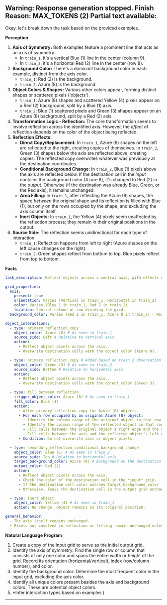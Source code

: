 Warning: Response generation stopped. Finish Reason: MAX_TOKENS (2)
Partial text available:
---
Okay, let's break down the task based on the provided examples.

**Perception**

1.  **Axis of Symmetry:** Both examples feature a prominent line that acts as an axis of symmetry.
    *   In `train_1`, it's a vertical Blue (1) line in the center (column 9).
    *   In `train_2`, it's a horizontal Red (2) line in the center (row 8).
2.  **Background Color:** There's a dominant background color in each example, distinct from the axis color.
    *   `train_1`: Red (2) is the background.
    *   `train_2`: Azure (8) is the background.
3.  **Object Colors & Shapes:** Various other colors appear, forming distinct shapes or scattered pixels ('objects').
    *   `train_1`: Azure (8) shapes and scattered Yellow (4) pixels appear on a Red (2) background, split by a Blue (1) axis.
    *   `train_2`: Blue (1) scattered pixels and Green (3) shapes appear on an Azure (8) background, split by a Red (2) axis.
4.  **Transformation Logic - Reflection:** The core transformation seems to involve reflection across the identified axis. However, the *effect* of reflection depends on the color of the object being reflected.
5.  **Reflection Effects:**
    *   **Direct Copy/Replacement:** In `train_1`, Azure (8) shapes on the left are reflected to the right, creating copies of themselves. In `train_2`, Green (3) shapes below the axis are reflected above, creating copies. The reflected copy overwrites whatever was previously at the destination coordinates.
    *   **Conditional Background Change:** In `train_2`, Blue (1) pixels above the axis are reflected below. If the destination cell in the *input* contains the background color (Azure 8), it's changed to Red (2) in the *output*. Otherwise (if the destination was already Blue, Green, or the Red axis), it remains unchanged.
    *   **Area Filling:** In `train_1`, after reflecting the Azure (8) shapes, the space *between* the original shape and its reflection is filled with Blue (1), but only on the rows occupied by the shape, and excluding the axis column itself.
    *   **Inert Objects:** In `train_1`, the Yellow (4) pixels seem unaffected by the reflection process; they remain in their original positions in the output.
6.  **Source Side:** The reflection seems unidirectional for each type of interaction.
    *   `train_1`: Reflection happens from left to right (Azure shapes on the left cause changes on the right).
    *   `train_2`: Green shapes reflect from bottom to top. Blue pixels reflect from top to bottom.

**Facts**


```yaml
task_description: Reflect objects across a central axis, with effects depending on the object's color.

grid_properties:
  axis:
    present: true
    orientation: Varies (Vertical in train_1, Horizontal in train_2)
    color: Varies (Blue 1 in train_1, Red 2 in train_2)
    location: Central column or row dividing the grid.
  background_color: Varies (Red 2 in train_1, Azure 8 in train_2) - Most frequent color excluding the axis.

object_interactions:
  - type: primary_reflection_copy
    object_color: Azure (8) # As seen in train_1
    source_side: Left # Relative to vertical axis
    action:
      - Reflect object pixels across the axis.
      - Overwrite destination cells with the object_color (Azure 8).

  - type: primary_reflection_copy # Added based on train_2 observation
    object_color: Green (3) # As seen in train_2
    source_side: Bottom # Relative to horizontal axis
    action:
      - Reflect object pixels across the axis.
      - Overwrite destination cells with the object_color (Green 3).

  - type: fill_between_reflection
    trigger_object_color: Azure (8) # As seen in train_1
    fill_color: Blue (1)
    action:
      - After primary_reflection_copy for Azure (8) objects.
      - For each row occupied by an original Azure (8) object:
        - Identify the column range of the original object in that row.
        - Identify the column range of the reflected object in that row.
        - Fill cells between the original object's right edge and the axis with fill_color (Blue 1).
        - Fill cells between the axis and the reflected object's left edge with fill_color (Blue 1).
      - Condition: Do not overwrite axis or object pixels.

  - type: secondary_reflection_conditional_background_change
    object_color: Blue (1) # As seen in train_2
    source_side: Top # Relative to horizontal axis
    target_background_color: Azure (8) # Background on the destination side
    output_color: Red (2)
    action:
      - Reflect object pixels across the axis.
      - Check the color of the destination cell in the *input* grid.
      - If the destination cell color matches target_background_color (Azure 8), change the cell in the *output* grid to output_color (Red 2).
      - Otherwise, leave the destination cell in the output grid unchanged.

  - type: inert_object
    object_color: Yellow (4) # As seen in train_1
    action: No change. Object remains in its original position.

general_behavior:
  - The axis itself remains unchanged.
  - Pixels not involved in reflection or filling remain unchanged unless overwritten by a reflection copy.
```


**Natural Language Program**

1.  Create a copy of the input grid to serve as the initial output grid.
2.  Identify the axis of symmetry: Find the single row or column that consists of only one color and spans the entire width or height of the grid. Record its orientation (horizontal/vertical), index (row/column number), and color.
3.  Identify the background color: Determine the most frequent color in the input grid, excluding the axis color.
4.  Identify all unique colors present besides the axis and background colors. These are potential object colors.
5.  *Infer interaction types based on examples (
---
